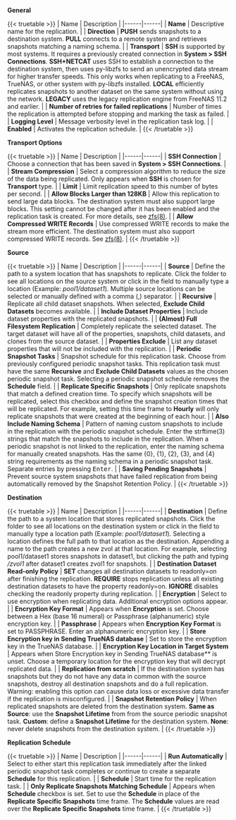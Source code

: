 **General**

{{< truetable >}}
| Name | Description |
|------|------|
| **Name** | Descriptive name for the replication. |
| **Direction** | **PUSH** sends snapshots to a destination system. **PULL** connects to a remote system and retrieves snapshots matching a naming schema. |
| **Transport** | **SSH** is supported by most systems. It requires a previously created connection in **System > SSH Connections**. **SSH+NETCAT** uses SSH to establish a connection to the destination system, then uses py-libzfs to send an unencrypted data stream for higher transfer speeds. This only works when replicating to a FreeNAS, TrueNAS, or other system with py-libzfs installed.  **LOCAL** efficiently replicates snapshots to another dataset on the same system without using the network.  **LEGACY** uses the legacy replication engine from FreeNAS 11.2 and earlier. |
| **Number of retries for failed replications** | Number of times the replication is attempted before stopping and marking the task as failed. |
| **Logging Level** | Message verbosity level in the replication task log. |
| **Enabled** | Activates the replication schedule. |
{{< /truetable >}}

**Transport Options**

{{< truetable >}}
| Name | Description |
|------|------|
| **SSH Connection** | Choose a connection that has been saved in **System > SSH Connections**. |
| **Stream Compression** | Select a compression algorithm to reduce the size of the data being replicated. Only appears when **SSH** is chosen for **Transport** type. |
| **Limit** | Limit replication speed to this number of bytes per second. |
| **Allow Blocks Larger than 128KB** | Allow this replication to send large data blocks. The destination system must also support large blocks. This setting cannot be changed after it has been enabled and the replication task is created. For more details, see [zfs(8)](https://www.freebsd.org/cgi/man.cgi?query=zfs). |
| **Allow Compressed WRITE Records** | Use compressed WRITE records to make the stream more efficient. The destination system must also support compressed WRITE records. See [zfs(8)](https://www.freebsd.org/cgi/man.cgi?query=zfs). |
{{< /truetable >}}

**Source**

{{< truetable >}}
| Name | Description |
|------|------|
| **Source** | Define the path to a system location that has snapshots to replicate. Click the folder to see all locations on the source system or click in the field to manually type a location (Example: *pool1/dataset1*). Multiple source locations can be selected or manually defined with a comma (,) separator. |
| **Recursive** | Replicate all child dataset snapshots. When selected, **Exclude Child Datasets** becomes available. |
| **Include Dataset Properties** | Include dataset properties with the replicated snapshots. |
| **(Almost) Full Filesystem Replication** | Completely replicate the selected dataset. The target dataset will have all of the properties, snapshots, child datasets, and clones from the source dataset. |
| **Properties Exclude** | List any dataset properties that will not be included with the replication. |
| **Periodic Snapshot Tasks** | Snapshot schedule for this replication task. Choose from previously configured periodic snapshot tasks. This replication task must have the same **Recursive** and **Exclude Child Datasets** values as the chosen periodic snapshot task. Selecting a periodic snapshot schedule removes the **Schedule** field. |
| **Replicate Specific Snapshots** | Only replicate snapshots that match a defined creation time. To specify which snapshots will be replicated, select this checkbox and define the snapshot creation times that will be replicated. For example, setting this time frame to **Hourly** will only replicate snapshots that were created at the beginning of each hour. |
| **Also Include Naming Schema** | Pattern of naming custom snapshots to include in the replication with the periodic snapshot schedule. Enter the strftime(3) strings that match the snapshots to include in the replication.  When a periodic snapshot is not linked to the replication, enter the naming schema for manually created snapshots. Has the same {0}, {1}, {2}, {3}, and {4} string requirements as the naming schema in a periodic snapshot task. Separate entries by pressing <kbd>Enter</kbd>. |
| **Saving Pending Snapshots** | Prevent source system snapshots that have failed replication from being automatically removed by the Snapshot Retention Policy. |
{{< /truetable >}}

**Destination**

{{< truetable >}}
| Name | Description |
|------|------|
| **Destination** | Define the path to a system location that stores replicated snapshots. Click the folder to see all locations on the destination system or click in the field to manually type a location path (Example: *pool1/dataset1*). Selecting a location defines the full path to that location as the destination. Appending a name to the path creates a new zvol at that location. For example, selecting pool1/dataset1 stores snapshots in dataset1, but clicking the path and typing */zvol1* after dataset1 creates zvol1 for snapshots. |
| **Destination Dataset Read-only Policy** | **SET** changes all destination datasets to readonly=on after finishing the replication.  **REQUIRE** stops replication unless all existing destination datasets to have the property readonly=on.  **IGNORE** disables checking the readonly property during replication. |
| **Encryption** | Select to use encryption when replicating data. Additional encryption options appear. |
| **Encryption Key Format** | Appears when **Encryption** is set. Choose between a Hex (base 16 numeral) or Passphrase (alphanumeric) style encryption key. |
| **Passphrase** | Appears when **Encryption Key Format** is set to PASSPHRASE. Enter an alphanumeric encryption key. |
| **Store Encryption key in Sending TrueNAS database** | Set to store the encryption key in the TrueNAS database. |
| **Encryption Key Location in Target System** | Appears when Store Encryption key in Sending TrueNAS database** is unset. Choose a temporary location for the encryption key that will decrypt replicated data. |
| **Replication from scratch** | If the destination system has snapshots but they do not have any data in common with the source snapshots, destroy all destination snapshots and do a full replication. Warning: enabling this option can cause data loss or excessive data transfer if the replication is misconfigured. |
| **Snapshot Retention Policy** | When replicated snapshots are deleted from the destination system. **Same as Source**: use the **Snapshot Lifetime** from from the source periodic snapshot task. **Custom**: define a **Snapshot Lifetime** for the destination system. **None**: never delete snapshots from the destination system. |
{{< /truetable >}}

**Replication Schedule**

{{< truetable >}}
| Name | Description |
|------|------|
| **Run Automatically** |  Select to either start this replication task immediately after the linked periodic snapshot task completes or continue to create a separate **Schedule** for this replication. |
| **Schedule** |  Start time for the replication task. |
| **Only Replicate Snapshots Matching Schedule** | Appears when **Schedule** checkbox is set. Set to use the **Schedule** in place of the **Replicate Specific Snapshots** time frame. The **Schedule** values are read over the **Replicate Specific Snapshots** time frame. |
{{< /truetable >}}
